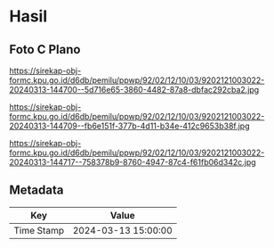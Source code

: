 # Hasil

## Foto C Plano

https://sirekap-obj-formc.kpu.go.id/d6db/pemilu/ppwp/92/02/12/10/03/9202121003022-20240313-144700--5d716e65-3860-4482-87a8-dbfac292cba2.jpg

https://sirekap-obj-formc.kpu.go.id/d6db/pemilu/ppwp/92/02/12/10/03/9202121003022-20240313-144709--fb6e151f-377b-4d11-b34e-412c9653b38f.jpg

https://sirekap-obj-formc.kpu.go.id/d6db/pemilu/ppwp/92/02/12/10/03/9202121003022-20240313-144717--758378b9-8760-4947-87c4-f61fb06d342c.jpg


## Metadata

| Key        | Value               |
| ---------- | ------------------- |
| Time Stamp | 2024-03-13 15:00:00 |



